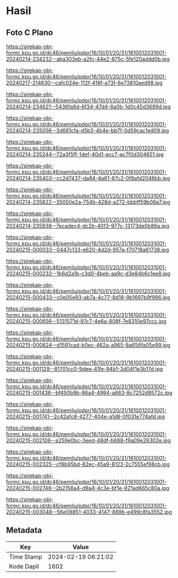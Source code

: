 # Hasil

## Foto C Plano

https://sirekap-obj-formc.kpu.go.id/dc46/pemilu/pdpr/16/10/01/20/31/1610012031001-20240214-234232--aba303eb-a2fc-44e2-875c-5fe120addd0b.jpg

https://sirekap-obj-formc.kpu.go.id/dc46/pemilu/pdpr/16/10/01/20/31/1610012031001-20240217-214630--cafc024e-112f-418f-a73f-6e73810aed98.jpg

https://sirekap-obj-formc.kpu.go.id/dc46/pemilu/pdpr/16/10/01/20/31/1610012031001-20240214-234621--5436fa8d-6f34-47d4-8a0b-1d0c45d3699d.jpg

https://sirekap-obj-formc.kpu.go.id/dc46/pemilu/pdpr/16/10/01/20/31/1610012031001-20240214-235056--3d681cfa-d5b3-4b4e-bb7f-0d59cac1ed09.jpg

https://sirekap-obj-formc.kpu.go.id/dc46/pemilu/pdpr/16/10/01/20/31/1610012031001-20240214-235244--72a3f5ff-1def-40d1-acc7-ac7f0d304651.jpg

https://sirekap-obj-formc.kpu.go.id/dc46/pemilu/pdpr/16/10/01/20/31/1610012031001-20240214-235403--cc2d7437-da84-4a61-87c2-0f8afd2046bb.jpg

https://sirekap-obj-formc.kpu.go.id/dc46/pemilu/pdpr/16/10/01/20/31/1610012031001-20240214-235822--35050e2a-754b-428d-a272-bbbff59b08a7.jpg

https://sirekap-obj-formc.kpu.go.id/dc46/pemilu/pdpr/16/10/01/20/31/1610012031001-20240214-235938--7ecadec4-dc2b-40f3-977c-13173de0b86a.jpg

https://sirekap-obj-formc.kpu.go.id/dc46/pemilu/pdpr/16/10/01/20/31/1610012031001-20240215-000033--0447c133-e620-4d2d-957a-f70718a61738.jpg

https://sirekap-obj-formc.kpu.go.id/dc46/pemilu/pdpr/16/10/01/20/31/1610012031001-20240215-000232--1b6d2a1b-c3d0-4beb-aa9c-d3e84b6c1ee8.jpg

https://sirekap-obj-formc.kpu.go.id/dc46/pemilu/pdpr/16/10/01/20/31/1610012031001-20240215-000433--c0e05e93-ab7a-4c77-8d18-9b1697b9f996.jpg

https://sirekap-obj-formc.kpu.go.id/dc46/pemilu/pdpr/16/10/01/20/31/1610012031001-20240215-000656--5131571d-97c7-4e6a-808f-7e8310e97ccc.jpg

https://sirekap-obj-formc.kpu.go.id/dc46/pemilu/pdpr/16/10/01/20/31/1610012031001-20240215-000824--d1591cad-b0ec-462a-a965-8a656fa05e99.jpg

https://sirekap-obj-formc.kpu.go.id/dc46/pemilu/pdpr/16/10/01/20/31/1610012031001-20240215-001129--81701cc0-9dee-41fe-94b1-3d04f1e3b17d.jpg

https://sirekap-obj-formc.kpu.go.id/dc46/pemilu/pdpr/16/10/01/20/31/1610012031001-20240215-001438--bf450b9b-86a4-4994-a663-8c7252d9572c.jpg

https://sirekap-obj-formc.kpu.go.id/dc46/pemilu/pdpr/16/10/01/20/31/1610012031001-20240215-001741--2c42afc8-4277-404e-a1d8-0f031e774afd.jpg

https://sirekap-obj-formc.kpu.go.id/dc46/pemilu/pdpr/16/10/01/20/31/1610012031001-20240215-002108--a259e0bc-3eed-48df-b688-f9a09e26302e.jpg

https://sirekap-obj-formc.kpu.go.id/dc46/pemilu/pdpr/16/10/01/20/31/1610012031001-20240215-002325--cf8b95bd-82ec-45a9-8123-2c7555ef98cb.jpg

https://sirekap-obj-formc.kpu.go.id/dc46/pemilu/pdpr/16/10/01/20/31/1610012031001-20240215-002746--2b2156a4-d9a4-4c3e-bf1e-921ad665c80a.jpg

https://sirekap-obj-formc.kpu.go.id/dc46/pemilu/pdpr/16/10/01/20/31/1610012031001-20240215-003048--56e09851-4033-4147-869b-e499c8fa3552.jpg


## Metadata

| Key        | Value               |
| ---------- | ------------------- |
| Time Stamp | 2024-02-19 06:21:02 |
| Kode Dapil | 1602                |



